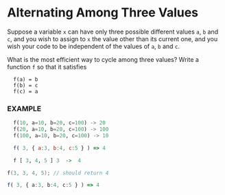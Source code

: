 # Alternating Among Three Values 

Suppose a variable `x` can have only three possible different values `a`, `b` and `c`, and you wish to assign to `x` the value other than its current one, and you wish your code to be independent of the values of `a`, `b` and `c`.

What is the most efficient way to cycle among three values? Write a function `f` so that it satisfies

```
  f(a) = b
  f(b) = c
  f(c) = a
```

### EXAMPLE

```python
  f(10, a=10, b=20, c=100) -> 20
  f(20, a=10, b=20, c=100) -> 100
  f(100, a=10, b=20, c=100) -> 10
```
```javascript
  f( 3, { a:3, b:4, c:5 } ) => 4
```
```haskell
  f [ 3, 4, 5 ] 3  ->  4
```
```c
f(3, 3, 4, 5); // should return 4
```
```typescript
f( 3, { a:3, b:4, c:5 } ) => 4
```